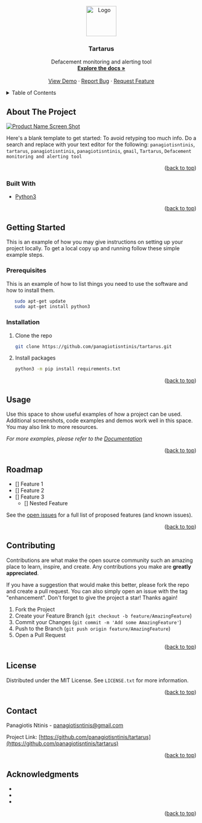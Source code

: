 <div id="top"></div>
<!--
*** Thanks for checking out the Best-README-Template. If you have a suggestion
*** that would make this better, please fork the repo and create a pull request
*** or simply open an issue with the tag "enhancement".
*** Don't forget to give the project a star!
*** Thanks again! Now go create something AMAZING! :D
-->



<!-- PROJECT SHIELDS -->
<!--
*** I'm using markdown "reference style" links for readability.
*** Reference links are enclosed in brackets [ ] instead of parentheses ( ).
*** See the bottom of this document for the declaration of the reference variables
*** for contributors-url, forks-url, etc. This is an optional, concise syntax you may use.
*** https://www.markdownguide.org/basic-syntax/#reference-style-links
-->
<!--
[![Contributors][contributors-shield]][contributors-url]
[![Forks][forks-shield]][forks-url]
[![Stargazers][stars-shield]][stars-url]
[![Issues][issues-shield]][issues-url]
[![MIT License][license-shield]][license-url]
[![LinkedIn][linkedin-shield]][linkedin-url]
-->


<!-- PROJECT LOGO -->
<br />
<div align="center">
  <a href="https://github.com/panagiotisntinis/tartarus">
    <img src="images/logo.png" alt="Logo" width="80" height="80">
  </a>

<h3 align="center">Tartarus</h3>

  <p align="center">
    Defacement monitoring and alerting tool
    <br />
    <a href="https://github.com/panagiotisntinis/tartarus"><strong>Explore the docs »</strong></a>
    <br />
    <br />
    <a href="https://github.com/panagiotisntinis/tartarus">View Demo</a>
    ·
    <a href="https://github.com/panagiotisntinis/tartarus/issues">Report Bug</a>
    ·
    <a href="https://github.com/panagiotisntinis/tartarus/issues">Request Feature</a>
  </p>
</div>



<!-- TABLE OF CONTENTS -->
<details>
  <summary>Table of Contents</summary>
  <ol>
    <li>
      <a href="#about-the-project">About The Project</a>
      <ul>
        <li><a href="#built-with">Built With</a></li>
      </ul>
    </li>
    <li>
      <a href="#getting-started">Getting Started</a>
      <ul>
        <li><a href="#prerequisites">Prerequisites</a></li>
        <li><a href="#installation">Installation</a></li>
      </ul>
    </li>
    <li><a href="#usage">Usage</a></li>
    <li><a href="#roadmap">Roadmap</a></li>
    <li><a href="#contributing">Contributing</a></li>
    <li><a href="#license">License</a></li>
    <li><a href="#contact">Contact</a></li>
    <li><a href="#acknowledgments">Acknowledgments</a></li>
  </ol>
</details>



<!-- ABOUT THE PROJECT -->
## About The Project

[![Product Name Screen Shot][product-screenshot]](https://example.com)

Here's a blank template to get started: To avoid retyping too much info. Do a search and replace with your text editor for the following: `panagiotisntinis`, `tartarus`, `panagiotisntinis`, `panagiotisntinis`, `gmail`, `Tartarus`, `Defacement monitoring and alerting tool`

<p align="right">(<a href="#top">back to top</a>)</p>



### Built With

* [Python3](https://www.python.org/)

<p align="right">(<a href="#top">back to top</a>)</p>



<!-- GETTING STARTED -->
## Getting Started

This is an example of how you may give instructions on setting up your project locally.
To get a local copy up and running follow these simple example steps.

### Prerequisites

This is an example of how to list things you need to use the software and how to install them.
  ```sh
     sudo apt-get update
     sudo apt-get install python3
  ```

### Installation

1. Clone the repo
   ```sh
   git clone https://github.com/panagiotisntinis/tartarus.git
   ```
2. Install packages
   ```sh
   python3 -m pip install requirements.txt
   ```

<p align="right">(<a href="#top">back to top</a>)</p>



<!-- USAGE EXAMPLES -->
## Usage

Use this space to show useful examples of how a project can be used. Additional screenshots, code examples and demos work well in this space. You may also link to more resources.

_For more examples, please refer to the [Documentation](https://example.com)_

<p align="right">(<a href="#top">back to top</a>)</p>



<!-- ROADMAP -->
## Roadmap

- [] Feature 1
- [] Feature 2
- [] Feature 3
    - [] Nested Feature

See the [open issues](https://github.com/panagiotisntinis/tartarus/issues) for a full list of proposed features (and known issues).

<p align="right">(<a href="#top">back to top</a>)</p>



<!-- CONTRIBUTING -->
## Contributing

Contributions are what make the open source community such an amazing place to learn, inspire, and create. Any contributions you make are **greatly appreciated**.

If you have a suggestion that would make this better, please fork the repo and create a pull request. You can also simply open an issue with the tag "enhancement".
Don't forget to give the project a star! Thanks again!

1. Fork the Project
2. Create your Feature Branch (`git checkout -b feature/AmazingFeature`)
3. Commit your Changes (`git commit -m 'Add some AmazingFeature'`)
4. Push to the Branch (`git push origin feature/AmazingFeature`)
5. Open a Pull Request

<p align="right">(<a href="#top">back to top</a>)</p>



<!-- LICENSE -->
## License

Distributed under the MIT License. See `LICENSE.txt` for more information.

<p align="right">(<a href="#top">back to top</a>)</p>



<!-- CONTACT -->
## Contact

Panagiotis Ntinis - panagiotisntinis@gmail.com

Project Link: [https://github.com/panagiotisntinis/tartarus](https://github.com/panagiotisntinis/tartarus)

<p align="right">(<a href="#top">back to top</a>)</p>



<!-- ACKNOWLEDGMENTS -->
## Acknowledgments

* []()
* []()
* []()

<p align="right">(<a href="#top">back to top</a>)</p>



<!-- MARKDOWN LINKS & IMAGES -->
<!-- https://www.markdownguide.org/basic-syntax/#reference-style-links -->
[contributors-shield]: https://img.shields.io/github/contributors/panagiotisntinis/tartarus.svg?style=for-the-badge
[contributors-url]: https://github.com/panagiotisntinis/tartarus/graphs/contributors
[forks-shield]: https://img.shields.io/github/forks/panagiotisntinis/tartarus.svg?style=for-the-badge
[forks-url]: https://github.com/panagiotisntinis/tartarus/network/members
[stars-shield]: https://img.shields.io/github/stars/panagiotisntinis/tartarus.svg?style=for-the-badge
[stars-url]: https://github.com/panagiotisntinis/tartarus/stargazers
[issues-shield]: https://img.shields.io/github/issues/panagiotisntinis/tartarus.svg?style=for-the-badge
[issues-url]: https://github.com/panagiotisntinis/tartarus/issues
[license-shield]: https://img.shields.io/github/license/panagiotisntinis/tartarus.svg?style=for-the-badge
[license-url]: https://github.com/panagiotisntinis/tartarus/blob/master/LICENSE.txt
[linkedin-shield]: https://img.shields.io/badge/-LinkedIn-black.svg?style=for-the-badge&logo=linkedin&colorB=555
[linkedin-url]: https://linkedin.com/in/panagiotisntinis
[product-screenshot]: images/screenshot.png


